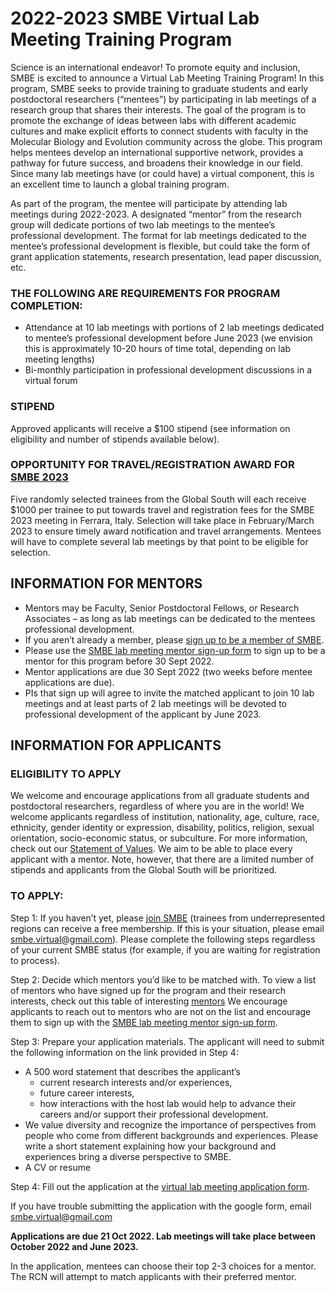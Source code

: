 # 2022-2023 SMBE Virtual Lab Meeting Training Program

Science is an international endeavor! To promote equity and inclusion, SMBE is excited to announce a Virtual Lab Meeting Training Program! In this program, SMBE seeks to provide training to graduate students and early postdoctoral researchers (“mentees”) by participating in lab meetings of a research group that shares their interests. The goal of the program is to promote the exchange of ideas between labs with different academic cultures and make explicit efforts to connect students with faculty in the Molecular Biology and Evolution community across the globe. This program helps mentees develop an international supportive network, provides a pathway for future success, and broadens their knowledge in our field. Since many lab meetings have (or could have) a virtual component, this is an excellent time to launch a global training program.

As part of the program, the mentee will participate by attending lab meetings during 2022-2023. A designated “mentor” from the research group will dedicate portions of two lab meetings to the mentee’s professional development. The format for lab meetings dedicated to the mentee’s professional development is flexible, but could take the form of grant application statements, research presentation, lead paper discussion, etc.

### THE FOLLOWING ARE REQUIREMENTS FOR PROGRAM COMPLETION:
* Attendance at 10 lab meetings with portions of 2 lab meetings dedicated to mentee’s professional development before June 2023 (we envision this is approximately 10-20 hours of time total, depending on lab meeting lengths)
* Bi-monthly participation in professional development discussions in a virtual forum

### STIPEND
Approved applicants will receive a $100 stipend (see information on eligibility and number of stipends available below).

### OPPORTUNITY FOR TRAVEL/REGISTRATION AWARD FOR [SMBE 2023](https://www.smbe.org/smbe/MEETINGS/SMBE2023.aspx)
Five randomly selected trainees from the Global South will each receive $1000 per trainee to put towards travel and registration fees for the SMBE 2023 meeting in Ferrara, Italy. Selection will take place in February/March 2023 to ensure timely award notification and travel arrangements. Mentees will have to complete several lab meetings by that point to be eligible for selection.

## INFORMATION FOR MENTORS
* Mentors may be Faculty, Senior Postdoctoral Fellows, or Research Associates – as long as lab meetings can be dedicated to the mentees professional development.
* If you aren’t already a member, please [sign up to be a member of SMBE](https://www.smbe.org/smbe/MEMBERSHIP.aspx).
* Please use the [SMBE lab meeting mentor sign-up form](https://forms.gle/RyZMbNrco1iv3imt8 "SMBE lab meeting mentor sign-up form") to sign up to be a mentor for this program before 30 Sept 2022.
* Mentor applications are due 30 Sept 2022 (two weeks before mentee applications are due).
* PIs that sign up will agree to invite the matched applicant to join 10 lab meetings and at least parts of 2 lab meetings will be devoted to professional development of the applicant by June 2023.

## INFORMATION FOR APPLICANTS
### ELIGIBILITY TO APPLY
We welcome and encourage applications from all graduate students and postdoctoral researchers, regardless of where you are in the world! We welcome applicants regardless of institution, nationality, age, culture, race, ethnicity, gender identity or expression, disability, politics, religion, sexual orientation, socio-economic status, or subculture. For more information, check out our [Statement of Values](http://www.smbe.org/smbe/ABOUT/ValueStatement.aspx). We aim to be able to place every applicant with a mentor. Note, however, that there are a limited number of stipends and applicants from the Global South will be prioritized.

### TO APPLY:

Step 1: If you haven’t yet, please [join SMBE](https://www.smbe.org/smbe/MEMBERSHIP.aspx) (trainees from underrepresented regions can receive a free membership. If this is your situation, please email smbe.virtual@gmail.com). Please complete the following steps regardless of your current SMBE status (for example, if you are waiting for registration to process).

Step 2: Decide which mentors you’d like to be matched with. To view a list of mentors who have signed up for the program and their research interests, check out this table of interesting [mentors](https://docs.google.com/spreadsheets/d/1isveoN1v7hOFUaWZgCAhzuw5ZEHF5WueLOjAcF0gq1Q/edit?usp=sharing) We encourage applicants to reach out to mentors who are not on the list and encourage them to sign up with the [SMBE lab meeting mentor sign-up form](https://forms.gle/RyZMbNrco1iv3imt8). 

Step 3: Prepare your application materials. The applicant will need to submit the following information on the link provided in Step 4:

* A 500 word statement that describes the applicant’s
   * current research interests and/or experiences,
   * future career interests,
   * how interactions with the host lab would help to advance their careers and/or support their professional development.
* We value diversity and recognize the importance of perspectives from people who come from different backgrounds and experiences. Please write a short statement explaining how your background and experiences bring a diverse perspective to SMBE.
* A CV or resume

Step 4: Fill out the application at the [virtual lab meeting application form](https://forms.gle/QRWEYmtySQLvMFBX8).

If you have trouble submitting the application with the google form, email smbe.virtual@gmail.com

**Applications are due 21 Oct 2022. Lab meetings will take place between October 2022 and June 2023.**

In the application, mentees can choose their top 2-3 choices for a mentor. The RCN will attempt to match applicants with their preferred mentor.
